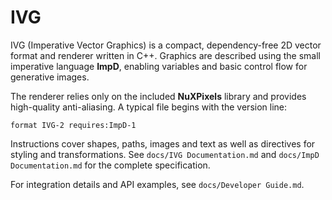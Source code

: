 # IVG

IVG (Imperative Vector Graphics) is a compact, dependency-free 2D vector format and renderer written in C++. Graphics are described using the small imperative language **ImpD**, enabling variables and basic control flow for generative images.

The renderer relies only on the included **NuXPixels** library and provides high-quality anti-aliasing. A typical file begins with the version line:

```
format IVG-2 requires:ImpD-1
```

Instructions cover shapes, paths, images and text as well as directives for styling and transformations. See `docs/IVG Documentation.md` and `docs/ImpD Documentation.md` for the complete specification.

For integration details and API examples, see `docs/Developer Guide.md`.
